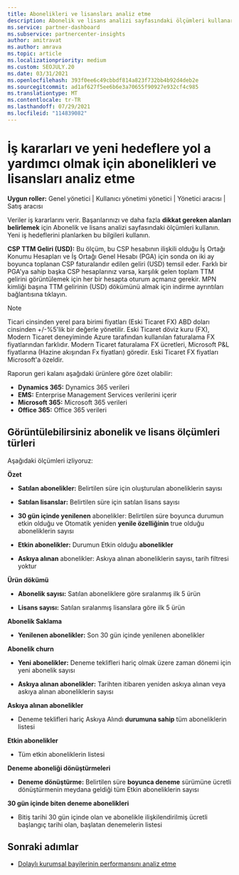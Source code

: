 ```yaml
---
title: Abonelikleri ve lisansları analiz etme
description: Abonelik ve lisans analizi sayfasındaki ölçümleri kullanarak başarılarınızı ve daha fazla dikkat gereken alanları tanımlamayı öğrenin.
ms.service: partner-dashboard
ms.subservice: partnercenter-insights
author: amitravat
ms.author: amrava
ms.topic: article
ms.localizationpriority: medium
ms.custom: SEOJULY.20
ms.date: 03/31/2021
ms.openlocfilehash: 393f0ee6c49cbbdf814a823f732bb4b92d4deb2e
ms.sourcegitcommit: ad1af627f5ee6b6e3a70655f90927e932cf4c985
ms.translationtype: MT
ms.contentlocale: tr-TR
ms.lasthandoff: 07/29/2021
ms.locfileid: "114839082"
---
```

# <a name="analyze-subscriptions-and-licenses-to-help-you-drive-business-decisions-and-new-goals"></a>İş kararları ve yeni hedeflere yol a yardımcı olmak için abonelikleri ve lisansları analiz etme

**Uygun roller:** Genel yönetici | Kullanıcı yönetimi yönetici | Yönetici aracısı | Satış aracısı

Veriler iş kararlarını verir. Başarılarınızı ve daha fazla **dikkat gereken alanları belirlemek** için Abonelik ve lisans analizi sayfasındaki ölçümleri kullanın. Yeni iş hedeflerini planlarken bu bilgileri kullanın.

**CSP TTM Geliri (USD):** Bu ölçüm, bu CSP hesabının ilişkili olduğu İş Ortağı Konumu Hesapları ve İş Ortağı Genel Hesabı (PGA) için sonda on iki ay boyunca toplanan CSP faturalandır edilen geliri (USD) temsil eder. Farklı bir PGA'ya sahip başka CSP hesaplarınız varsa, karşılık gelen toplam TTM gelirini görüntülemek için her bir hesapta oturum açmanız gerekir.  MPN kimliği başına TTM gelirinin (USD) dökümünü almak için indirme ayrıntıları bağlantısına tıklayın.

>[!NOTE]
>Ticari cinsinden yerel para birimi fiyatları (Eski Ticaret FX) ABD doları cinsinden +/-%5'lik bir değerle yönetilir. Eski Ticaret döviz kuru (FX), Modern Ticaret deneyiminde Azure tarafından kullanılan faturalama FX fiyatlarından farklıdır. Modern Ticaret faturalama FX ücretleri, Microsoft P&L fiyatlarına (Hazine akışından Fx fiyatları) göredir. Eski Ticaret FX fiyatları Microsoft'a özeldir.


Raporun geri kalanı aşağıdaki ürünlere göre özet olabilir:

 - **Dynamics 365:** Dynamics 365 verileri  
 - **EMS:** Enterprise Management Services verilerini içerir  
 - **Microsoft 365:** Microsoft 365 verileri  
 - **Office 365:** Office 365 verileri  


## <a name="types-of-subscription-and-license-metrics-you-can-view"></a>Görüntülebilirsiniz abonelik ve lisans ölçümleri türleri

Aşağıdaki ölçümleri izliyoruz:

**Özet**  
 - **Satılan abonelikler:** Belirtilen süre için oluşturulan aboneliklerin sayısı  
  
 - **Satılan lisanslar:** Belirtilen süre için satılan lisans sayısı  
  
 - **30 gün içinde yenilenen** abonelikler: Belirtilen süre boyunca durumun etkin olduğu ve Otomatik yeniden **yenile özelliğinin** true olduğu aboneliklerin sayısı
 
 - **Etkin abonelikler:** Durumun Etkin olduğu **abonelikler**  
 
 - **Askıya alınan** abonelikler: Askıya alınan aboneliklerin sayısı, tarih filtresi yoktur  

**Ürün dökümü**
  
 - **Abonelik sayısı:** Satılan aboneliklere göre sıralanmış ilk 5 ürün  
 
 - **Lisans sayısı:** Satılan sıralanmış lisanslara göre ilk 5 ürün

**Abonelik Saklama**

 - **Yenilenen abonelikler:** Son 30 gün içinde yenilenen abonelikler  

**Abonelik churn**  
 - **Yeni abonelikler:** Deneme teklifleri hariç olmak üzere zaman dönemi için yeni abonelik sayısı  
 
 - **Askıya alınan abonelikler:** Tarihten itibaren yeniden askıya alınan veya askıya alınan aboneliklerin sayısı  

**Askıya alınan abonelikler** 
 
 - Deneme teklifleri hariç Askıya Alındı **durumuna sahip** tüm aboneliklerin listesi  
  
**Etkin abonelikler**

 - Tüm etkin aboneliklerin listesi  

**Deneme aboneliği dönüştürmeleri**  

 - **Deneme dönüştürme:** Belirtilen süre **boyunca deneme** sürümüne ücretli dönüştürmenin meydana geldiği tüm Etkin aboneliklerin sayısı  

**30 gün içinde biten deneme abonelikleri**  

 - Bitiş tarihi 30 gün içinde olan ve abonelikle ilişkilendirilmiş ücretli başlangıç tarihi olan, başlatan denemelerin listesi  



## <a name="next-steps"></a>Sonraki adımlar

- [Dolaylı kurumsal bayilerinin performansını analiz etme](analyze-indirect-resellers.md)